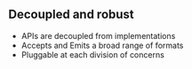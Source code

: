 ##  Decoupled and robust

- APIs are decoupled from implementations
- Accepts and Emits a broad range of formats
- Pluggable at each division of concerns
